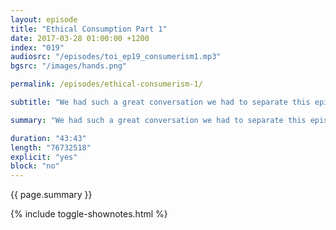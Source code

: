 ```yaml
---
layout: episode
title: "Ethical Consumption Part 1"
date: 2017-03-28 01:00:00 +1200
index: "019"
audiosrc: "/episodes/toi_ep19_consumerism1.mp3"
bgsrc: "/images/hands.png"

permalink: /episodes/ethical-consumerism-1/

subtitle: "We had such a great conversation we had to separate this episode to three parts! In part one we talk about curating ethical habits, the gig economy, and the value of work. We then pivot a to the minimum wage, welfare, universal basic income, and the like. Lastly, calling out vs calling in. Excuse us as we dabble in discussion around the economy - we're not trained economists so please do email in if we've told any lies."

summary: "We had such a great conversation we had to separate this episode to three parts! In part one we talk about curating ethical habits, the gig economy, and the value of work. We then pivot a to the minimum wage, welfare, universal basic income, and the like. Lastly, calling out vs calling in. Excuse us as we dabble in discussion around the economy - we're not trained economists so please do email in if we've told any lies."

duration: "43:43"
length: "76732518"
explicit: "yes"
block: "no" 
---
```

<section class="summary" markdown="1">

{{ page.summary }}

</section>

{% include toggle-shownotes.html %}

<section id="shownotes" class="hidden" markdown="1">


</section>
